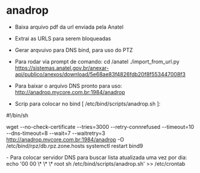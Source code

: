# anadrop

- Baixa arquivo pdf da url enviada pela Anatel
- Extrai as URLS para serem bloqueadas
- Gerar arqvuivo para DNS bind, para uso do PTZ

- Para rodar via prompt de comando:
  cd /anatel
  ./import_from_url.py https://sistemas.anatel.gov.br/anexar-api/publico/anexos/download/5e68ae83f4826fdb20f8f553447008f3

- Para baixar o arquivo DNS pronto para uso:
  http://anadrop.mycore.com.br:1984/anadrop

- Scrip para colocar no bind [ /etc/bind/scripts/anadrop.sh ]:

<p>
#!/bin/sh

wget --no-check-certificate --tries=3000 --retry-connrefused --timeout=10 --dns-timeout=8 --wait=7 --waitretry=3 http://anadrop.mycore.com.br:1984/anadrop -O /etc/bind/rpz/db.rpz.zone.hosts
systemctl restart bind9

</p>

<p>
- Para colocar servidor DNS para buscar lista atualizada uma vez por dia:
  echo '00 00 \* \* \* root sh /etc/bind/scripts/anadrop.sh' >> /etc/crontab
</p>
